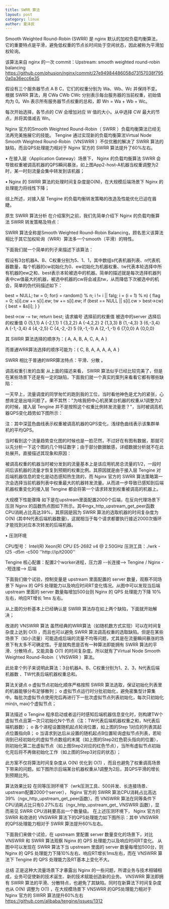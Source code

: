 ```yaml
---
title: SWRR 算法
layout: post
category: linux
author: 夏泽民
---
```

Smooth Weighted Round-Robin (SWRR) 是 nginx 默认的加权负载均衡算法，它的重要特点是平滑，避免低权重的节点长时间处于空闲状态，因此被称为平滑加权轮询。

该算法来自 nginx 的一次 commit：Upstream: smooth weighted round-robin balancing
https://github.com/phusion/nginx/commit/27e94984486058d73157038f7950a0a36ecc6e35
<!-- more -->
假设有三个服务器节点 A B C，它们的权重分别为 Wa、Wb、Wc 并保持不变。根据 SWRR 算法，用 CWa CWb CWc 分别表示每台服务器的当前权重，初始值均为 0。Wn 表示所有服务器节点权重的总和，即 Wn = Wa + Wb + Wc。

每次开始选择，各节点的 CW 会增加对应 W 值的大小。从中选择 CW 最大的节点，并将其值减去 Wn。

 Nginx 官方的Smooth Weighted Round-Robin（ SWRR ）负载均衡算法已经无法再完美施展它的技能。 Tengine 通过实现新的负载均衡算法Virtual Node Smooth Weighted Round-Robin（VNSWRR ）不仅优雅的解决了 SWRR 算法的缺陷，而且QPS处理能力相对于 Nginx 官方的 SWRR 算法提升了60%左右。
 
 • 在接入层（Application Gateway）场景下， Nginx 的负载均衡算法 SWRR 会导致权重被调高机器的QPS瞬间暴涨，如上图App2-host-A机器当权重调整为2时，某一时刻流量会集中转发到该机器；

• Nginx 的 SWRR 算法的处理时间复杂度是O(N)，在大规模后端场景下 Nginx 的处理能力将线性下降；

综上所述，对接入层 Tengine 的负载均衡转发策略的改造及性能优化已迫在眉睫。

原生 SWRR 算法分析
在介绍案列之前，我们先简单介绍下 Nginx 的负载均衡算法 SWRR 转发策略及特点：

SWRR 算法全称是Smooth Weighted Round-Robin Balancing，顾名思义该算法相比于其它加权轮询（WRR）算法多一个smooth（平滑）的特性。

下面我们就一个简单的列子来描述下该算法：

假设有3台机器A、B、C权重分别为5、1、1，其中数组s代表机器列表、n代表机器数量，每个机器的cw初始化为0、ew初始化为机器权重、tw代表本轮选择中所有机器的ew之和、best表示本轮被选中的机器。简单的描述就是每次选择机器列表中cw值最大的机器，被选中机器的cw将会减去tw，从而降低下次被选中的机会，简单的伪代码描述如下：

best = NULL;
tw = 0;
for(i = random() % n; i != i || falg; i = (i + 1) % n) {
flag = 0;
s[i].cw += s[i].ew;
tw += s[i].ew;
if (best == NULL || s[i].cw > best->cw) {
    best = &s[i];
}
}

best->cw -= tw;
return best;
请求编号 选择前的权重值 被选中的server 选择后的权重值
0 {5,1,1} A {-2,1,1}
1 {3,2,2} A {-4,2,2}
2 {1,3,3} B {1,-4,3}
3 {6,-3,4} A {-1,-3,4}
4 {4,-2,5} C {4,-2,-2}
5 {9,-1,-1} A {2,-1,-1}
6 {7,0,0} A {0,0,0}

其 SWRR 算法选择的顺序为：{ A, A, B, A, C, A, A }

而普通WRR算法选择的顺序可能为：{ C, B, A, A, A, A, A }

SWRR 相比于普通的WRR算法特点：平滑、分散 。

调高权重引发的血案
从上面的描述来看， SWRR 算法似乎已经比较完美了，但是在某些场景下还是有一定的缺陷，下面我们就一个真实的案列来看看它都有哪些缺陷：

一天早上，流量调度的同学匆忙的跑到我的工位，当时看他神色是尤为的紧张，心想肯定是出啥问题了。果不其然："为啥我把中心机房某台机器的权重从1调整为2的时候，接入层 Tengine 并不是按照这个权重比例转发流量恩？"，当时被调高机器QPS变化趋势如下图所示：

注：其中深蓝色曲线表示权重被调高机器的QPS变化，浅绿色曲线表示该集群单机的平均QPS。

当时看到这个流量趋势变化图的时候也是一脸茫然，不过好在有图有数据，那就可以先分析一下这个图的几个特征数字；由于部分数据敏感，详细数据分析就不在此处展开。直接描述其现象和原因：

被调高权重的机器当时被分发到的流量基本上是该应用机房总流量的1/2，一段时间后该机器的流量才恢复到预期的权重比例。其原因就是由于接入层 Tengine 对后端机器信息的变化是动态感知热生效的，而 Nginx 官方的 SWRR 算法策略第一次会选择当前机器列表中权重最大的机器转发流量。从而进一步导致已感知到后端机器权重变化的接入层 Tengine 都会将第一个请求转发到权重被调高的机器上。

大规模下性能骤降
如下是在upstream里面配置2000个后端，在反向代理场景下压测 Nginx 的函数热点图如下所示。其中ngx_http_upstream_get_peer函数CPU消耗占比高达39%，其原因是因为 SWRR 算法的选取机器的时间复杂度为O(N) (其中N代表后端机器数量)，这就相当于每个请求都要执行接近2000次循环才能找到对应本次转发的后端机器。

• 压测环境

CPU型号： Intel(R) Xeon(R) CPU E5-2682 v4 @ 2.50GHz
压测工具：./wrk -t25 -d5m -c500 ''http://ip/t2000''

Tengine 核心配置：配置2个worker进程，压力源 --长连接-->  Tengine / Nginx  --短连接--> 后端

下面我们做个试验，控制变量是 upstream 里面配置的 server 数量，观察不同场景下 Nginx 的 QPS 处理能力以及响应时间RT变化情况。从图中可以发现当后端 upstream 里面的 server 数量每增加500台则 Nginx 的 QPS 处理能力下降 10% 左右，响应RT增长 1ms 左右。

从上面的分析基本上已经确认是 SWRR 算法存在如上两个缺陷，下面就开始解决；

改进的 VNSWRR 算法
虽然经典的WRR算法（如随机数方式实现）可以在时间复杂度上达到 O(1) ，而且也可以避免 SWRR 算法调高权重的选取缺陷。但是在某些场景下（如小流量）可能造成后端的流量不均等问题，尤其是在流量瞬间暴涨的场景下有太多不可确定性。于是就构思是否有一种算法即能拥有 SWRR 算法的平滑、分散特点，又能具备 O(1) 的时间复杂度。所以就有了Virtual Node Smooth Weighted Round-Robin（ VNSWRR ）算法。

此处拿个列子来说明此算法：3台机器A、B、C权重分别为1、2、3，N代表后端机器数 、TW代表后端机器权重总和。

算法关键点
o 虚拟节点初始化顺序严格按照 SWRR 算法选取，保证初始化列表里的机器能够分布足够散列；
o 虚拟节点运行时分批初始化，避免密集型计算集中。每批次虚拟节点使用完后再进行下一批次虚拟节点列表初始化，每次只初始化min(n, max)个虚拟节点；

算法描述
o Tengine 程序启动或者运行时感知后端机器信息变化时，则构建TW个虚拟节点且第一次只初始化N个节点（注：TW代表后端机器权重之和，N代表后端机器数）；
o 各个进程设置随机起点轮询位置，如上图的Step 1对应的列表其起点位置指向B；
o 当请求到达后从设置的随机起点B位置轮询虚拟节点列表，若轮询到已经初始化的虚拟节点数组的末尾（如上图的Step2红色箭头指向的位置），则初始化第二批虚拟节点（如上图Step2对应的红色节点），当所有虚拟节点初始化完后将不再做初始化工作（如上图的Step3对应的状态）；

此方案不仅将算法时间复杂度从 O(N) 优化到 O(1) ，而且也避免了权重调高场景下带来的问题。如下图所示后端某台机器权重从1调整为2后，其QPS平滑的增长到预期比列。

算法效果比较
在同等压测环境下（wrk压测工具、500并发、长连接场景、upstream配置2000个server）， Nginx 官方的 SWRR 算法CPU消耗占比高达39%（ngx_http_upstream_get_peer函数）。而 VNSWRR 算法在同等条件下CPU消耗占比只有0.27%左右（ngx_http_upstream_get_ VNSWRR 函数），显而易见 SWRR CPU消耗要高出一个数量级。
在上述压测环境下， Nginx 官方的 SWRR 和改进的 VNSWRR 算法下的QPS处理能力如下图所示：其中 VNSWRR 的QPS处理能力相对于 SWRR 算法提升60%左右。

下面我们来做个试验，在 upstream 里配置 server 数量变化的场景下，对比 VNSWRR 和 SWRR 算法观察 Nginx 的 QPS 处理能力以及响应时间RT变化。
从图中可以发现在 SWRR 算法下当 upstream 里面的 server 数量每增加500台，则 Nginx 的 QPS 处理能力下降10%左右、响应RT增长1ms左右，而在 VNSWRR 算法下 Tengine 的 QPS 处理能力及RT基本上变化不大。

总结
正是这种大流量场景下才暴露出 Nginx 的一些问题，所谓业务与技术相辅相成，业务可促使新的技术诞生、新的技术赋能创造新的业务。 VNSWRR 算法即拥有 SWRR 算法的平滑、分散特点，也避免了其缺陷。同时在新算法下时间复杂度也从 O(N) 调整为 O(1) ，在大规模场景下 VNSWRR 的QPS处理能力相对于 Nginx 官方的 SWRR 算法提升60%左右
https://github.com/alibaba/tengine/issues/1312
